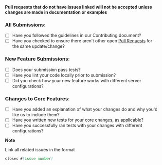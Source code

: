 **Pull requests that do not have issues linked will not be accepted unless changes are made in documentation or examples**

### All Submissions:

- [ ] Have you followed the guidelines in our Contributing document?
- [ ] Have you checked to ensure there aren't other open [Pull Requests](https://github.com/ARgorithm/Server/pulls) for the same update/change?

### New Feature Submissions:

- [ ] Does your submission pass tests?
- [ ] Have you lint your code locally prior to submission?
- [ ] Did you check how your new feature works with different server configurations?

### Changes to Core Features:

- [ ] Have you added an explanation of what your changes do and why you'd like us to include them?
- [ ] Have you written new tests for your core changes, as applicable?
- [ ] Have you successfully ran tests with your changes with different configurations? 

**Note**

Link all related issues in the format

```markdown
closes #[issue number]
```

